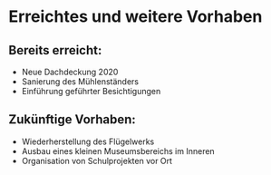 # Erreichtes und weitere Vorhaben

## Bereits erreicht:
- Neue Dachdeckung 2020
- Sanierung des Mühlenständers
- Einführung geführter Besichtigungen

## Zukünftige Vorhaben:
- Wiederherstellung des Flügelwerks
- Ausbau eines kleinen Museumsbereichs im Inneren
- Organisation von Schulprojekten vor Ort
